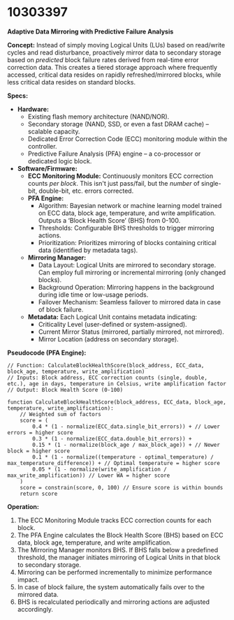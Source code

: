 # 10303397

**Adaptive Data Mirroring with Predictive Failure Analysis**

**Concept:** Instead of simply moving Logical Units (LUs) based on read/write cycles and read disturbance, proactively mirror data to secondary storage based on *predicted* block failure rates derived from real-time error correction data. This creates a tiered storage approach where frequently accessed, critical data resides on rapidly refreshed/mirrored blocks, while less critical data resides on standard blocks.

**Specs:**

*   **Hardware:**
    *   Existing flash memory architecture (NAND/NOR).
    *   Secondary storage (NAND, SSD, or even a fast DRAM cache) – scalable capacity.
    *   Dedicated Error Correction Code (ECC) monitoring module within the controller.
    *   Predictive Failure Analysis (PFA) engine – a co-processor or dedicated logic block.
*   **Software/Firmware:**
    *   **ECC Monitoring Module:** Continuously monitors ECC correction counts *per block*. This isn't just pass/fail, but the *number* of single-bit, double-bit, etc. errors corrected.
    *   **PFA Engine:**
        *   Algorithm: Bayesian network or machine learning model trained on ECC data, block age, temperature, and write amplification.  Outputs a ‘Block Health Score’ (BHS) from 0-100.
        *   Thresholds:  Configurable BHS thresholds to trigger mirroring actions.
        *   Prioritization: Prioritizes mirroring of blocks containing critical data (identified by metadata tags).
    *   **Mirroring Manager:**
        *   Data Layout: Logical Units are mirrored to secondary storage.  Can employ full mirroring or incremental mirroring (only changed blocks).
        *   Background Operation: Mirroring happens in the background during idle time or low-usage periods.
        *   Failover Mechanism:  Seamless failover to mirrored data in case of block failure.
    *   **Metadata:** Each Logical Unit contains metadata indicating:
        *   Criticality Level (user-defined or system-assigned).
        *   Current Mirror Status (mirrored, partially mirrored, not mirrored).
        *   Mirror Location (address on secondary storage).

**Pseudocode (PFA Engine):**

```
// Function: CalculateBlockHealthScore(block_address, ECC_data, block_age, temperature, write_amplification)
// Inputs: Block address, ECC correction counts (single, double, etc.), age in days, temperature in Celsius, write amplification factor
// Output: Block Health Score (0-100)

function CalculateBlockHealthScore(block_address, ECC_data, block_age, temperature, write_amplification):
    // Weighted sum of factors
    score = (
        0.4 * (1 - normalize(ECC_data.single_bit_errors)) + // Lower errors = higher score
        0.3 * (1 - normalize(ECC_data.double_bit_errors)) +
        0.15 * (1 - normalize(block_age / max_block_age)) + // Newer block = higher score
        0.1 * (1 - normalize((temperature - optimal_temperature) / max_temperature_difference)) + // Optimal temperature = higher score
        0.05 * (1 - normalize(write_amplification / max_write_amplification)) // Lower WA = higher score
    )
    score = constrain(score, 0, 100) // Ensure score is within bounds
    return score
```

**Operation:**

1.  The ECC Monitoring Module tracks ECC correction counts for each block.
2.  The PFA Engine calculates the Block Health Score (BHS) based on ECC data, block age, temperature, and write amplification.
3.  The Mirroring Manager monitors BHS. If BHS falls below a predefined threshold, the manager initiates mirroring of Logical Units in that block to secondary storage.
4.  Mirroring can be performed incrementally to minimize performance impact.
5.  In case of block failure, the system automatically fails over to the mirrored data.
6.  BHS is recalculated periodically and mirroring actions are adjusted accordingly.